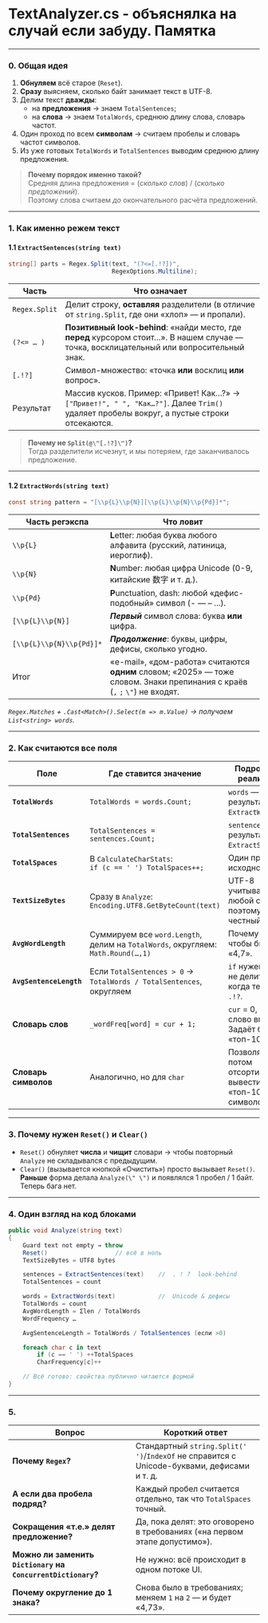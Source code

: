 # TextAnalyzer.cs - объяснялка на случай если забуду. Памятка


---

### 0. Общая идея

1. **Обнуляем** всё старое (`Reset`).  
2. **Сразу** выясняем, сколько байт занимает текст в UTF-8.  
3. Делим текст **дважды**:  
   * на **предложения** → знаем `TotalSentences`;  
   * на **слова** → знаем `TotalWords`, среднюю длину слова, словарь частот.  
4. Один проход по всем **символам** → считаем пробелы и словарь частот символов.  
5. Из уже готовых `TotalWords` и `TotalSentences` выводим среднюю длину предложения.  

> **Почему порядок именно такой?**  
> Средняя длина предложения = (*сколько слов*) / (*сколько предложений*).  
> Поэтому слова считаем *до* окончательного расчёта предложений.

---

### 1. Как именно режем текст

#### 1.1 `ExtractSentences(string text)`

```csharp
string[] parts = Regex.Split(text, "(?<=[.!?])",
                             RegexOptions.Multiline);
```

| Часть | Что означает |
|-------|--------------|
| `Regex.Split` | Делит строку, **оставляя** разделители (в отличие от `string.Split`, где они «хлоп» — и пропали). |
| `(?<= … )` | **Позитивный look-behind**: «найди место, где **перед** курсором стоит…». В нашем случае — точка, восклицательный или вопросительный знак. |
| `[.!?]` | Символ-множество: «точка **или** восклиц **или** вопрос». |
| Результат | Массив кусков. Пример: «Привет! Как…?» →<br>`["Привет!", " ", "Как…?"]`. Далее `Trim()` удаляет пробелы вокруг, а пустые строки отсекаются. |

> **Почему не `Split(@\"[.!?]\")`?**  
> Тогда разделители исчезнут, и мы потеряем, где заканчивалось предложение.

---

#### 1.2 `ExtractWords(string text)`

```csharp
const string pattern = "[\\p{L}\\p{N}][\\p{L}\\p{N}\\p{Pd}]*";
```

| Часть регэкспа | Что ловит |
|----------------|----------|
| `\\p{L}` | **L**etter: любая буква любого алфавита (русский, латиница, иероглиф). |
| `\\p{N}` | **N**umber: любая цифра Unicode (0-9, китайские 数字 и т. д.). |
| `\\p{Pd}` | **P**unctuation, dash: любой «дефис-подобный» символ (- — – ...). |
| `[\\p{L}\\p{N}]` | ***Первый*** символ слова: буква **или** цифра. |
| `[\\p{L}\\p{N}\\p{Pd}]*` | ***Продолжение***: буквы, цифры, дефисы, сколько угодно. |
| Итог | «e-mail», «дом-работа» считаются **одним** словом; «2025» — тоже словом. Знаки препинания с краёв (`,` `;` `\"`) не входят. |

*`Regex.Matches` + `.Cast<Match>().Select(m => m.Value)` → получаем `List<string> words`.*

---

### 2. Как считаются все поля

| Поле | Где ставится значение | Подробности реализации |
|------|-----------------------|------------------------|
| **`TotalWords`** | `TotalWords = words.Count;` | `words` — результат `ExtractWords`. |
| **`TotalSentences`** | `TotalSentences = sentences.Count;` | `sentences` — результат `ExtractSentences`. |
| **`TotalSpaces`** | В `CalculateCharStats`:<br>`if (c == ' ') TotalSpaces++;` | Один проход по исходному `text`. |
| **`TextSizeBytes`** | Сразу в `Analyze`:<br>`Encoding.UTF8.GetByteCount(text)` | UTF-8 учитывает любой символ, поэтому размер честный. |
| **`AvgWordLength`** | Суммируем все `word.Length`, делим на `TotalWords`, округляем: `Math.Round(…,1)` | Почему `double` — чтобы было «4,7». |
| **`AvgSentenceLength`** | Если `TotalSentences > 0` → `TotalWords / TotalSentences`, округляем | `if` нужен, чтобы не делить на 0, когда текст без `.!?`. |
| **Словарь слов** | `_wordFreq[word] = cur + 1;` | `cur` = 0, если слово впервые. Задаёт базу для «топ-10 слов». |
| **Словарь символов** | Аналогично, но для `char` | Позволяет потом отсортировать и вывести «топ-10 символов». |

---

### 3. Почему нужен `Reset()` и `Clear()`

* `Reset()` обнуляет **числа** и **чищит** словари → чтобы повторный `Analyze` не складывался с предыдущим.  
* `Clear()` (вызывается кнопкой «Очистить») просто вызывает `Reset()`.  
  **Раньше** форма делала `Analyze(\" \")` и появлялся 1 пробел / 1 байт. Теперь бага нет.

---

### 4. Один взгляд на код блоками

```csharp
public void Analyze(string text)
{
    Guard text not empty → throw
    Reset()                   // всё в ноль
    TextSizeBytes = UTF8 bytes

    sentences = ExtractSentences(text)    //  . ! ?  look-behind
    TotalSentences = count

    words = ExtractWords(text)            //  Unicode & дефисы
    TotalWords = count
    AvgWordLength = Σlen / TotalWords
    WordFrequency …

    AvgSentenceLength = TotalWords / TotalSentences (если >0)

    foreach char c in text
        if (c == ' ') ++TotalSpaces
        CharFrequency[c]++

    // Всё готово: свойства публично читаются формой
}
```

---

### 5. 

| Вопрос | Короткий ответ |
|--------|----------------|
| **Почему `Regex`?** | Стандартный `string.Split(' ')`/`IndexOf` не справится с Unicode-буквами, дефисами и т. д. |
| **А если два пробела подряд?** | Каждый пробел считается отдельно, так что `TotalSpaces` точный. |
| **Сокращения «т.е.» делят предложение?** | Да, пока делят: это оговорено в требованиях («на первом этапе допустимо»). |
| **Можно ли заменить `Dictionary` на `ConcurrentDictionary`?** | Не нужно: всё происходит в одном потоке UI. |
| **Почему округление до 1 знака?** | Снова было в требованиях; меняем `1` на `2` — и будет «4,73». |
